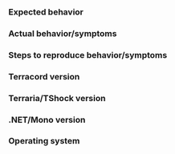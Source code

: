 ### Expected behavior

### Actual behavior/symptoms

### Steps to reproduce behavior/symptoms

### Terracord version

### Terraria/TShock version

### .NET/Mono version 

### Operating system
